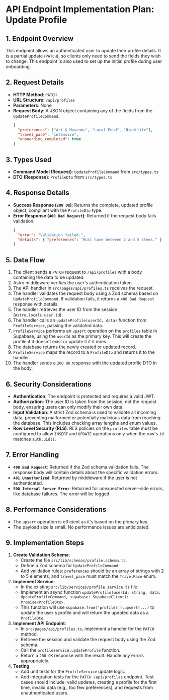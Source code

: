 # API Endpoint Implementation Plan: Update Profile

## 1. Endpoint Overview
This endpoint allows an authenticated user to update their profile details. It is a partial update (`PATCH`), so clients only need to send the fields they wish to change. This endpoint is also used to set up the initial profile during user onboarding.

## 2. Request Details
- **HTTP Method**: `PATCH`
- **URL Structure**: `/api/profiles`
- **Parameters**: None
- **Request Body**: A JSON object containing any of the fields from the `UpdateProfileCommand`.
  ```json
  {
    "preferences": ["Art & Museums", "Local Food", "Nightlife"],
    "travel_pace": "intensive",
    "onboarding_completed": true
  }
  ```

## 3. Types Used
- **Command Model (Request)**: `UpdateProfileCommand` from `src/types.ts`
- **DTO (Response)**: `ProfileDto` from `src/types.ts`

## 4. Response Details
- **Success Response (`200 OK`)**: Returns the complete, updated profile object, compliant with the `ProfileDto` type.
- **Error Response (`400 Bad Request`)**: Returned if the request body fails validation.
  ```json
  {
    "error": "Validation failed.",
    "details": { "preferences": "Must have between 2 and 5 items." }
  }
  ```

## 5. Data Flow
1. The client sends a `PATCH` request to `/api/profiles` with a body containing the data to be updated.
2. Astro middleware verifies the user's authentication token.
3. The API handler in `src/pages/api/profiles.ts` receives the request.
4. The handler validates the request body using a Zod schema based on `UpdateProfileCommand`. If validation fails, it returns a `400 Bad Request` response with details.
5. The handler retrieves the user ID from the session (`Astro.locals.user.id`).
6. The handler calls an `updateProfile(userId, data)` function from `ProfileService`, passing the validated data.
7. `ProfileService` performs an `upsert` operation on the `profiles` table in Supabase, using the `userId` as the primary key. This will create the profile if it doesn't exist or update it if it does.
8. The database returns the newly created or updated record.
9. `ProfileService` maps the record to a `ProfileDto` and returns it to the handler.
10. The handler sends a `200 OK` response with the updated profile DTO in the body.

## 6. Security Considerations
- **Authentication**: The endpoint is protected and requires a valid JWT.
- **Authorization**: The user ID is taken from the session, not the request body, ensuring users can only modify their own data.
- **Input Validation**: A strict Zod schema is used to validate all incoming data, preventing malformed or potentially malicious data from reaching the database. This includes checking array lengths and enum values.
- **Row Level Security (RLS)**: RLS policies on the `profiles` table must be configured to allow `INSERT` and `UPDATE` operations only when the row's `id` matches `auth.uid()`.

## 7. Error Handling
- **`400 Bad Request`**: Returned if the Zod schema validation fails. The response body will contain details about the specific validation errors.
- **`401 Unauthorized`**: Returned by middleware if the user is not authenticated.
- **`500 Internal Server Error`**: Returned for unexpected server-side errors, like database failures. The error will be logged.

## 8. Performance Considerations
- The `upsert` operation is efficient as it's based on the primary key.
- The payload size is small. No performance issues are anticipated.

## 9. Implementation Steps
1. **Create Validation Schema**:
   - Create the file `src/lib/schemas/profile.schema.ts`.
   - Define a Zod schema for `UpdateProfileCommand`.
   - Add validation rules: `preferences` should be an array of strings with 2 to 5 elements, and `travel_pace` must match the `TravelPace` enum.
2. **Implement Service**:
   - In the existing `src/lib/services/profile.service.ts` file.
   - Implement an async function `updateProfile(userId: string, data: UpdateProfileCommand, supabase: SupabaseClient): Promise<ProfileDto>`.
   - This function will use `supabase.from('profiles').upsert(...)` to update the user's profile and will return the updated data as a `ProfileDto`.
3. **Implement API Endpoint**:
   - In `src/pages/api/profiles.ts`, implement a handler for the `PATCH` method.
   - Retrieve the session and validate the request body using the Zod schema.
   - Call the `profileService.updateProfile` function.
   - Return a `200 OK` response with the result. Handle any errors appropriately.
4. **Testing**:
   - Add unit tests for the `ProfileService` update logic.
   - Add integration tests for the `PATCH /api/profiles` endpoint. Test cases should include: valid updates, creating a profile for the first time, invalid data (e.g., too few preferences), and requests from unauthenticated users.
